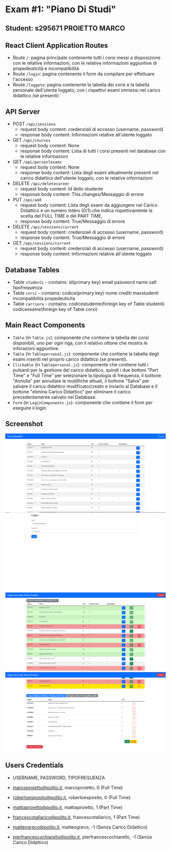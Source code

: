 # Exam #1: "Piano Di Studi"
## Student: s295671 PROIETTO MARCO 

## React Client Application Routes

- Route `/`: pagina principale contenente tutti i corsi messi a disposizione con le relative informazioni, con le relative informazioni aggiuntive di propedeuticità e incompatibilità
- Route `/login`: pagina contenente il form da compilare per effettuare l'accesso 
- Route `/loggato`: pagina contenente la tabella dei corsi e la tabella personale dell'utente loggato, con i rispettivi esami immessi nel carico didattico (se presenti)

## API Server

- POST `/api/sessions`
  - request body content: credenziali di accesso (username, password)
  - response body content: Informazioni relative all'utente loggato
- GET `/api/courses`
  - request body content: None
  - response body content: Lista di tutti i corsi presenti nel database con le relative informazioni
- GET `/api/personlexams`
  - request body content: None
  - response body content: Lista degli esami attualmente presenti nel carico didattico dell'utente loggato, con le relative informazioni
- DELETE `/api/deletecareer`
  - request body content: Id dello studente
  - response body content: This.changes/Messaggio di errore
- PUT `/api/add`
  - request body content: Lista degli esami da aggiungere nel Carico Didattico e un numero intero (0/1) che indica rispettivamente la scelta del FULL TIME e del PART TIME,
  - response body content: True/Messaggio di errore
- DELETE `/api/sessions/current`
  - request body content: credenziali di accesso (username, password)
  - response body content: True/Messaggio di errore
- GET `/api/sessions/current`
  - request body content: credenziali di accesso (username, password)
  - response body content: Informazioni relative all'utente loggato


## Database Tables

- Table `studenti` - contains: id(primary key) email password name salt tipofrequenza
- Table `corsi` - contains: codice(primary key) nome crediti maxstudenti incompatibilita propedeuticita
- Table `carriera` - contains: codicestudente(foreign key of Table studenti) codiceesame(foreign key of Table corsi)

## Main React Components

- `Table` (in `Table.js`): componente che contiene la tabella dei corsi disponibili, uno per ogni riga, con il relativo ottone che mostra le inforazioni aggiuntive.
- `Table` (in `Tablepersonal.js`): componente che contiene la tabella degli esami inseriti nel proprio carico didattico (se presenti).
- `Clickable` (in `Tablepersonal.js`): componente che contiene tutti i pulsanti per la gestione del carico didattico, quindi i due bottoni "Part Time" e "Full Time" per selezionare la tipologia di frequenza, il bottone "Annulla" per annullare le modifiche attuali, il bottone "Salva" per salvare il carico didattico modificato/creato e inviarlo al Database e il bottone "elimina Carico Didattico" per eliminare il carico precedentemente salvato nel Database.
- `Form` (in `LoginComponents.js`): componente che contiene il form per eseguire il login.



## Screenshot

![Screenshot](./Screenshots/Corsi.PNG)
![Screenshot](./Screenshots/LoginForm.PNG)
![Screenshot](./Screenshots/CorsiWhileLogged.PNG)
![Screenshot](./Screenshots/EsamiPersonali.PNG)

## Users Credentials

- USERNAME, PASSWORD, TIPOFREQUENZA

- marcoproietto@polito.it, marcoproietto, 0 (Full Time)
- robertoesposito@polito.it, robertoesposito, 0 (Full Time)
- mattiaproietto@polito.it, mattiaproietto, 1 (Part Time)
- francescotallarico@polito.it, francescotallarico, 1 (Part Time)
- matteogreco@polito.it, matteogreco, -1 (Senza Carico Didattico)
- pierfrancescochiarello@polito.it, pierfrancescochiarello, -1 (Senza Carico Didattico)